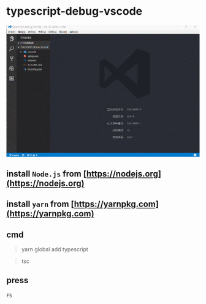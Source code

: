# typescript-debug-vscode

![result](result.gif "result")

## install `Node.js` from [https://nodejs.org](https://nodejs.org)

## install `yarn` from [https://yarnpkg.com](https://yarnpkg.com)

## cmd
>yarn global add typescript

>tsc

## press
`F5`